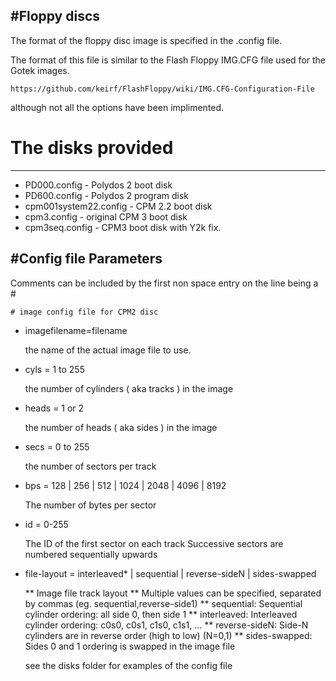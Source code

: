 #Floppy discs
------------

The format of the floppy disc image is specified in the .config file.

The format of this file is similar to the Flash Floppy IMG.CFG file used for the Gotek images.

    https://github.com/keirf/FlashFloppy/wiki/IMG.CFG-Configuration-File

although not all the options have been implimented.

# The disks provided
--------------------

* PD000.config  - Polydos 2 boot disk
* PD600.config  - Polydos 2 program disk
* cpm001system22.config - CPM 2.2 boot disk
* cpm3.config   - original CPM 3 boot disk
* cpm3seq.config - CPM3 boot disk with Y2k fix.


#Config file Parameters
----------------------

Comments can be included by the first non space entry on the line being a #

    # image config file for CPM2 disc

* imagefilename=filename

    the name of the actual image file to use.
    
* cyls = 1 to 255

    the number of cylinders ( aka tracks ) in the image
    
* heads = 1 or 2

    the number of heads ( aka sides ) in the image
    
* secs = 0 to 255

    the number of sectors per track
    
* bps = 128 | 256 | 512 | 1024 | 2048 | 4096 | 8192

    The number of bytes per sector
    
* id = 0-255 

    The ID of the first sector on each track
    Successive sectors are numbered sequentially upwards

* file-layout = interleaved* | sequential | reverse-sideN | sides-swapped

    ** Image file track layout
    ** Multiple values can be specified, separated by commas (eg. sequential,reverse-side1)
    ** sequential: Sequential cylinder ordering: all side 0, then side 1
    ** interleaved: Interleaved cylinder ordering: c0s0, c0s1, c1s0, c1s1, ...
    ** reverse-sideN: Side-N cylinders are in reverse order (high to low) (N=0,1)
    ** sides-swapped: Sides 0 and 1 ordering is swapped in the image file

    see the disks folder for examples of the config file


